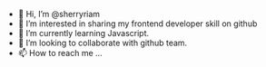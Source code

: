 - 👋 Hi, I’m @sherryriam
- 👀 I’m interested in sharing my frontend developer skill on github
- 🌱 I’m currently learning Javascript.
- 💞️ I’m looking to collaborate with github team.
- 📫 How to reach me ...

<!---
sherryriam/sherryriam is a ✨ special ✨ repository because its `README.md` (this file) appears on your GitHub profile.
You can click the Preview link to take a look at your changes.
--->
